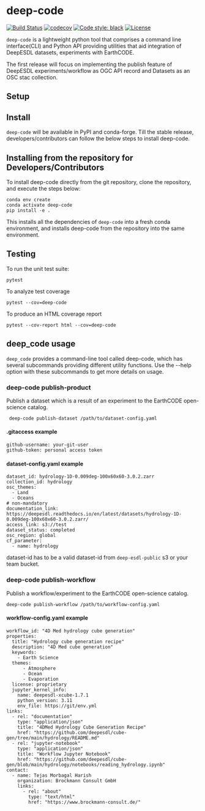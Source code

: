 # deep-code

[![Build Status](https://github.com/deepesdl/deep-code/actions/workflows/unittest-workflow.yaml/badge.svg)](https://github.com/deepesdl/deep-code/actions/workflows/unittest-workflow.yaml)
[![codecov](https://codecov.io/gh/deepesdl/deep-code/graph/badge.svg?token=47MQXOXWOK)](https://codecov.io/gh/deepesdl/deep-code)
[![Code style: black](https://img.shields.io/badge/code%20style-black-000000.svg)](https://github.com/psf/black)
[![License](https://img.shields.io/github/license/dcs4cop/xcube-smos)](https://github.com/deepesdl/deep-code/blob/main/LICENSE)

`deep-code` is a lightweight python tool that comprises a command line interface(CLI) 
and Python API providing utilities that aid integration of DeepESDL datasets, 
experiments with EarthCODE.

The first release will focus on implementing the publish feature of DeepESDL 
experiments/workflow as OGC API record and Datasets as an OSC stac collection.

## Setup

## Install
`deep-code` will be available in PyPI and conda-forge. Till the stable release,
developers/contributors can follow the below steps to install deep-code.

## Installing from the repository for Developers/Contributors

To install deep-code directly from the git repository, clone the repository, and execute the steps below:

```commandline
conda env create
conda activate deep-code
pip install -e .
```

This installs all the dependencies of `deep-code` into a fresh conda environment, 
and installs deep-code from the repository into the same environment.

## Testing

To run the unit test suite:

```commandline
pytest
```

To analyze test coverage
```shell
pytest --cov=deep-code
```

To produce an HTML coverage report

```commandline
pytest --cov-report html --cov=deep-code
```

## deep_code usage

`deep_code` provides a command-line tool called deep-code, which has several subcommands 
providing different utility functions.
Use the --help option with these subcommands to get more details on usage.

###  deep-code publish-product

Publish a dataset which is a result of an experiment to the EarthCODE 
open-science catalog.

```commandline
 deep-code publish-dataset /path/to/dataset-config.yaml
 ```

#### .gitaccess example

```
github-username: your-git-user
github-token: personal access token
```

#### dataset-config.yaml example

```
dataset_id: hydrology-1D-0.009deg-100x60x60-3.0.2.zarr
collection_id: hydrology
osc_themes:
  - Land
  - Oceans
# non-mandatory
documentation_link: https://deepesdl.readthedocs.io/en/latest/datasets/hydrology-1D-0.009deg-100x60x60-3.0.2.zarr/
access_link: s3://test
dataset_status: completed
osc_region: global
cf_parameter:
  - name: hydrology
```

dataset-id has to be a valid dataset-id from `deep-esdl-public` s3 or your team bucket.

### deep-code publish-workflow

Publish a workflow/experiment to the EarthCODE open-science catalog.

```commandline
deep-code publish-workflow /path/to/workflow-config.yaml
 ```
#### workflow-config.yaml example

```
workflow_id: "4D Med hydrology cube generation"
properties:
  title: "Hydrology cube generation recipe"
  description: "4D Med cube generation"
  keywords:
    - Earth Science
  themes:
      - Atmosphere
      - Ocean
      - Evaporation
  license: proprietary
  jupyter_kernel_info:
    name: deepesdl-xcube-1.7.1
    python_version: 3.11
    env_file: https://git/env.yml
links:
  - rel: "documentation"
    type: "application/json"
    title: "4DMed Hydrology Cube Generation Recipe"
    href: "https://github.com/deepesdl/cube-gen/tree/main/hydrology/README.md"
  - rel: "jupyter-notebook"
    type: "application/json"
    title: "Workflow Jupyter Notebook"
    href: "https://github.com/deepesdl/cube-gen/blob/main/hydrology/notebooks/reading_hydrology.ipynb"
contact:
  - name: Tejas Morbagal Harish
    organization: Brockmann Consult GmbH
    links:
      - rel: "about"
        type: "text/html"
        href: "https://www.brockmann-consult.de/"
```
